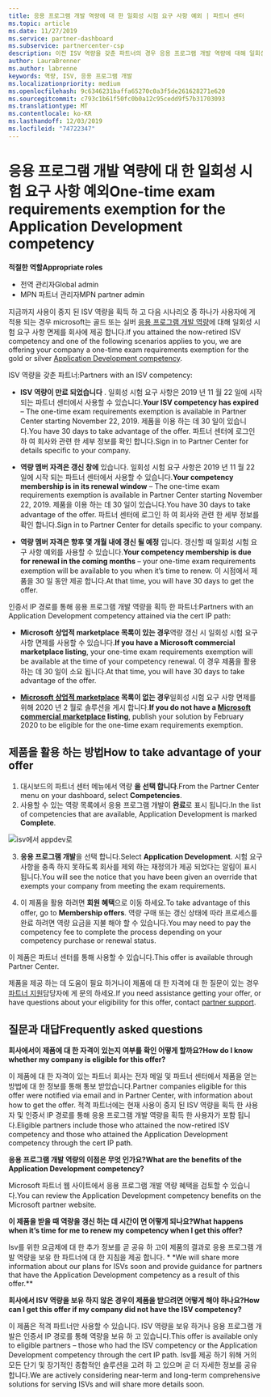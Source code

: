 ```yaml
---
title: 응용 프로그램 개발 역량에 대 한 일회성 시험 요구 사항 예외 | 파트너 센터
ms.topic: article
ms.date: 11/27/2019
ms.service: partner-dashboard
ms.subservice: partnercenter-csp
description: 이전 ISV 역량을 갖춘 파트너의 경우 응용 프로그램 개발 역량에 대해 일회성 시험 요구 사항 예외를 얻는 방법을 알아보세요.
author: LauraBrenner
ms.author: labrenne
keywords: 역량, ISV, 응용 프로그램 개발
ms.localizationpriority: medium
ms.openlocfilehash: 9c6346231baffa65270c0a3f5de261628271e620
ms.sourcegitcommit: c793c1b61f50fc0b0a12c95cedd9f57b31703093
ms.translationtype: MT
ms.contentlocale: ko-KR
ms.lasthandoff: 12/03/2019
ms.locfileid: "74722347"
---
```

# <a name="one-time-exam-requirements-exemption-for-the-application-development-competency"></a><span data-ttu-id="6e709-104">응용 프로그램 개발 역량에 대 한 일회성 시험 요구 사항 예외</span><span class="sxs-lookup"><span data-stu-id="6e709-104">One-time exam requirements exemption for the Application Development competency</span></span>

<span data-ttu-id="6e709-105">**적절한 역할**</span><span class="sxs-lookup"><span data-stu-id="6e709-105">**Appropriate roles**</span></span>

- <span data-ttu-id="6e709-106">전역 관리자</span><span class="sxs-lookup"><span data-stu-id="6e709-106">Global admin</span></span>
- <span data-ttu-id="6e709-107">MPN 파트너 관리자</span><span class="sxs-lookup"><span data-stu-id="6e709-107">MPN partner admin</span></span>

<span data-ttu-id="6e709-108">지금까지 사용이 중지 된 ISV 역량을 획득 하 고 다음 시나리오 중 하나가 사용자에 게 적용 되는 경우 microsoft는 골드 또는 실버 [응용 프로그램 개발 역량](https://partner.microsoft.com/membership/application-development-competency)에 대해 일회성 시험 요구 사항 면제를 회사에 제공 합니다.</span><span class="sxs-lookup"><span data-stu-id="6e709-108">If you attained the now-retired ISV competency and one of the following scenarios applies to you, we are offering your company a one-time exam requirements exemption for the gold or silver [Application Development competency](https://partner.microsoft.com/membership/application-development-competency).</span></span> 

<span data-ttu-id="6e709-109">ISV 역량을 갖춘 파트너:</span><span class="sxs-lookup"><span data-stu-id="6e709-109">Partners with an ISV competency:</span></span>

- <span data-ttu-id="6e709-110">**ISV 역량이 만료 되었습니다** . 일회성 시험 요구 사항은 2019 년 11 월 22 일에 시작 되는 파트너 센터에서 사용할 수 있습니다.</span><span class="sxs-lookup"><span data-stu-id="6e709-110">**Your ISV competency has expired** – The one-time exam requirements exemption is available in Partner Center starting November 22, 2019.</span></span> <span data-ttu-id="6e709-111">제품을 이용 하는 데 30 일이 있습니다.</span><span class="sxs-lookup"><span data-stu-id="6e709-111">You have 30 days to take advantage of the offer.</span></span> <span data-ttu-id="6e709-112">파트너 센터에 로그인 하 여 회사와 관련 한 세부 정보를 확인 합니다.</span><span class="sxs-lookup"><span data-stu-id="6e709-112">Sign in to Partner Center for details specific to your company.</span></span>

- <span data-ttu-id="6e709-113">**역량 멤버 자격은 갱신 창에** 있습니다. 일회성 시험 요구 사항은 2019 년 11 월 22 일에 시작 되는 파트너 센터에서 사용할 수 있습니다.</span><span class="sxs-lookup"><span data-stu-id="6e709-113">**Your competency membership is in its renewal window** – The one-time exam requirements exemption is available in Partner Center starting November 22, 2019.</span></span> <span data-ttu-id="6e709-114">제품을 이용 하는 데 30 일이 있습니다.</span><span class="sxs-lookup"><span data-stu-id="6e709-114">You have 30 days to take advantage of the offer.</span></span> <span data-ttu-id="6e709-115">파트너 센터에 로그인 하 여 회사와 관련 한 세부 정보를 확인 합니다.</span><span class="sxs-lookup"><span data-stu-id="6e709-115">Sign in to Partner Center for details specific to your company.</span></span>

- <span data-ttu-id="6e709-116">**역량 멤버 자격은 향후 몇 개월 내에 갱신 될 예정** 입니다. 갱신할 때 일회성 시험 요구 사항 예외를 사용할 수 있습니다.</span><span class="sxs-lookup"><span data-stu-id="6e709-116">**Your competency membership is due for renewal in the coming months** – your one-time exam requirements exemption will be available to you when it’s time to renew.</span></span> <span data-ttu-id="6e709-117">이 시점에서 제품을 30 일 동안 제공 합니다.</span><span class="sxs-lookup"><span data-stu-id="6e709-117">At that time, you will have 30 days to get the offer.</span></span>

<span data-ttu-id="6e709-118">인증서 IP 경로를 통해 응용 프로그램 개발 역량을 획득 한 파트너:</span><span class="sxs-lookup"><span data-stu-id="6e709-118">Partners with an Application Development competency attained via the cert IP path:</span></span>

- <span data-ttu-id="6e709-119">**Microsoft 상업적 marketplace 목록이 있는 경우**역량 갱신 시 일회성 시험 요구 사항 면제를 사용할 수 있습니다.</span><span class="sxs-lookup"><span data-stu-id="6e709-119">**If you have a Microsoft commercial marketplace listing**, your one-time exam requirements exemption will be available at the time of your competency renewal.</span></span> <span data-ttu-id="6e709-120">이 경우 제품을 활용 하는 데 30 일이 소요 됩니다.</span><span class="sxs-lookup"><span data-stu-id="6e709-120">At that time, you will have 30 days to take advantage of the offer.</span></span>

- <span data-ttu-id="6e709-121">**[Microsoft 상업적 marketplace](https://azure.microsoft.com/overview/commercial-marketplace/) 목록이 없는 경우**일회성 시험 요구 사항 면제를 위해 2020 년 2 월로 솔루션을 게시 합니다.</span><span class="sxs-lookup"><span data-stu-id="6e709-121">**If you do not have a [Microsoft commercial marketplace](https://azure.microsoft.com/overview/commercial-marketplace/) listing**, publish your solution by February 2020 to be eligible for the one-time exam requirements exemption.</span></span>

## <a name="how-to-take-advantage-of-your-offer"></a><span data-ttu-id="6e709-122">제품을 활용 하는 방법</span><span class="sxs-lookup"><span data-stu-id="6e709-122">How to take advantage of your offer</span></span>

1. <span data-ttu-id="6e709-123">대시보드의 파트너 센터 메뉴에서 역량 **을 선택 합니다**.</span><span class="sxs-lookup"><span data-stu-id="6e709-123">From the Partner Center menu on your dashboard, select **Competencies**.</span></span>
2. <span data-ttu-id="6e709-124">사용할 수 있는 역량 목록에서 응용 프로그램 개발이 **완료**로 표시 됩니다.</span><span class="sxs-lookup"><span data-stu-id="6e709-124">In the list of competencies that are available, Application Development is marked **Complete**.</span></span>

![isv에서 appdev로](images/appdev.png)

3. <span data-ttu-id="6e709-126">**응용 프로그램 개발**을 선택 합니다.</span><span class="sxs-lookup"><span data-stu-id="6e709-126">Select **Application Development**.</span></span> <span data-ttu-id="6e709-127">시험 요구 사항을 충족 하지 못하도록 회사를 제외 하는 재정의가 제공 되었다는 알림이 표시 됩니다.</span><span class="sxs-lookup"><span data-stu-id="6e709-127">You will see the notice that you have been given an override that exempts your company from meeting the exam requirements.</span></span> 

4. <span data-ttu-id="6e709-128">이 제품을 활용 하려면 **회원 혜택**으로 이동 하세요.</span><span class="sxs-lookup"><span data-stu-id="6e709-128">To take advantage of this offer, go to **Membership offers**.</span></span> <span data-ttu-id="6e709-129">역량 구매 또는 갱신 상태에 따라 프로세스를 완료 하려면 역량 요금을 지불 해야 할 수 있습니다.</span><span class="sxs-lookup"><span data-stu-id="6e709-129">You may need to pay the competency fee to complete the process depending on your competency purchase or renewal status.</span></span> 

<span data-ttu-id="6e709-130">이 제품은 파트너 센터를 통해 사용할 수 있습니다.</span><span class="sxs-lookup"><span data-stu-id="6e709-130">This offer is available through Partner Center.</span></span>

<span data-ttu-id="6e709-131">제품을 제공 하는 데 도움이 필요 하거나이 제품에 대 한 자격에 대 한 질문이 있는 경우 [파트너 지원](https://partner.microsoft.com/Support)담당자에 게 문의 하세요.</span><span class="sxs-lookup"><span data-stu-id="6e709-131">If you need assistance getting your offer, or have questions about your eligibility for this offer, contact [partner support](https://partner.microsoft.com/Support).</span></span> 

## <a name="frequently-asked-questions"></a><span data-ttu-id="6e709-132">질문과 대답</span><span class="sxs-lookup"><span data-stu-id="6e709-132">Frequently asked questions</span></span>

<span data-ttu-id="6e709-133">**회사에서이 제품에 대 한 자격이 있는지 여부를 확인 어떻게 할까요?**</span><span class="sxs-lookup"><span data-stu-id="6e709-133">**How do I know whether my company is eligible for this offer?**</span></span>

<span data-ttu-id="6e709-134">이 제품에 대 한 자격이 있는 파트너 회사는 전자 메일 및 파트너 센터에서 제품을 얻는 방법에 대 한 정보를 통해 통보 받았습니다.</span><span class="sxs-lookup"><span data-stu-id="6e709-134">Partner companies eligible for this offer were notified via email and in Partner Center, with information about how to get the offer.</span></span> <span data-ttu-id="6e709-135">적격 파트너에는 현재 사용이 중지 된 ISV 역량을 획득 한 사용자 및 인증서 IP 경로를 통해 응용 프로그램 개발 역량을 획득 한 사용자가 포함 됩니다.</span><span class="sxs-lookup"><span data-stu-id="6e709-135">Eligible partners include those who attained the now-retired ISV competency and those who attained the Application Development competency through the cert IP path.</span></span> 

<span data-ttu-id="6e709-136">**응용 프로그램 개발 역량의 이점은 무엇 인가요?**</span><span class="sxs-lookup"><span data-stu-id="6e709-136">**What are the benefits of the Application Development competency?**</span></span>

<span data-ttu-id="6e709-137">Microsoft 파트너 웹 사이트에서 응용 프로그램 개발 역량 혜택을 검토할 수 있습니다.</span><span class="sxs-lookup"><span data-stu-id="6e709-137">You can review the Application Development competency benefits on the Microsoft partner website.</span></span> 

<span data-ttu-id="6e709-138">**이 제품을 받을 때 역량을 갱신 하는 데 시간이 면 어떻게 되나요?**</span><span class="sxs-lookup"><span data-stu-id="6e709-138">**What happens when it’s time for me to renew my competency when I get this offer?**</span></span> 

<span data-ttu-id="6e709-139">Isv를 위한 요금제에 대 한 추가 정보를 곧 공유 하 고이 제품의 결과로 응용 프로그램 개발 역량을 보유 한 파트너에 대 한 지침을 제공 합니다. \* \*</span><span class="sxs-lookup"><span data-stu-id="6e709-139">We will share more information about our plans for ISVs soon and provide guidance for partners that have the Application Development competency as a result of this offer.\*\*</span></span>  

<span data-ttu-id="6e709-140">**회사에서 ISV 역량을 보유 하지 않은 경우이 제품을 받으려면 어떻게 해야 하나요?**</span><span class="sxs-lookup"><span data-stu-id="6e709-140">**How can I get this offer if my company did not have the ISV competency?**</span></span>

<span data-ttu-id="6e709-141">이 제품은 적격 파트너만 사용할 수 있습니다. ISV 역량을 보유 하거나 응용 프로그램 개발은 인증서 IP 경로를 통해 역량을 보유 하 고 있습니다.</span><span class="sxs-lookup"><span data-stu-id="6e709-141">This offer is available only to eligible partners – those who had the ISV competency or the Application Development competency through the cert IP path.</span></span> <span data-ttu-id="6e709-142">Isv를 제공 하기 위해 거의 모든 단기 및 장기적인 종합적인 솔루션을 고려 하 고 있으며 곧 더 자세한 정보를 공유 합니다.</span><span class="sxs-lookup"><span data-stu-id="6e709-142">We are actively considering near-term and long-term comprehensive solutions for serving ISVs and will share more details soon.</span></span> 



